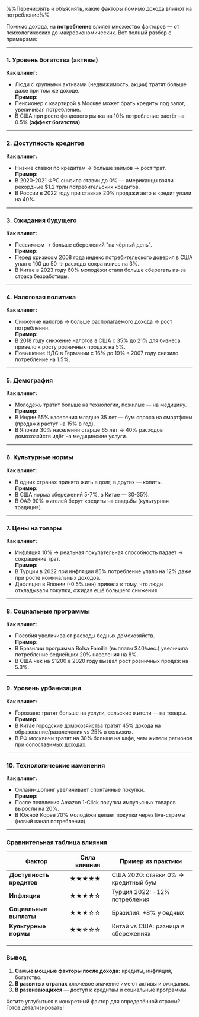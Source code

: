 %%Перечислять и объяснять, какие факторы помимо дохода влияют на потребление%%

Помимо дохода, на **потребление** влияет множество факторов — от психологических до макроэкономических. Вот полный разбор с примерами:

---

### **1. Уровень богатства (активы)**
**Как влияет:**  
- Люди с крупными активами (недвижимость, акции) тратят больше даже при том же доходе.  
**Пример:**  
- Пенсионер с квартирой в Москве может брать кредиты под залог, увеличивая потребление.  
- В США при росте фондового рынка на 10% потребление растёт на 0.5% **(эффект богатства)**.

---

### **2. Доступность кредитов**  
**Как влияет:**  
- Низкие ставки по кредитам → больше займов → рост трат.  
**Пример:**  
- В 2020-2021 ФРС снизила ставки до 0% — американцы взяли рекордные $1.2 трлн потребительских кредитов.  
- В России в 2022 году при ставках 20% продажи авто в кредит упали на 40%.

---

### **3. Ожидания будущего**  
**Как влияет:**  
- Пессимизм → больше сбережений "на чёрный день".  
**Пример:**  
- Перед кризисом 2008 года индекс потребительского доверия в США упал с 100 до 50 → расходы сократились на 3%.  
- В Китае в 2023 году 60% молодёжи стали больше сберегать из-за страха безработицы.

---

### **4. Налоговая политика**  
**Как влияет:**  
- Снижение налогов → больше располагаемого дохода → рост потребления.  
**Пример:**  
- В 2018 году снижение налогов в США с 35% до 21% для бизнеса привело к росту розничных продаж на 5%.  
- Повышение НДС в Германии с 16% до 19% в 2007 году снизило потребление на 1.5%.

---

### **5. Демография**  
**Как влияет:**  
- Молодёжь тратит больше на технологии, пожилые — на медицину.  
**Пример:**  
- В Индии 65% населения младше 35 лет — бум спроса на смартфоны (продажи растут на 15% в год).  
- В Японии 30% населения старше 65 лет → 40% расходов домохозяйств идёт на медицинские услуги.

---

### **6. Культурные нормы**  
**Как влияет:**  
- В одних странах принято жить в долг, в других — копить.  
**Пример:**  
- В США норма сбережений 5-7%, в Китае — 30-35%.  
- В ОАЭ 90% жителей берут кредиты на свадьбы (культурная традиция).

---

### **7. Цены на товары**  
**Как влияет:**  
- Инфляция 10% → реальная покупательная способность падает → сокращение трат.  
**Пример:**  
- В Турции в 2022 при инфляции 85% потребление упало на 12% даже при росте номинальных доходов.  
- Дефляция в Японии (-0.5% цен) привела к тому, что люди откладывали покупки, ожидая ещё большего снижения.

---

### **8. Социальные программы**  
**Как влияет:**  
- Пособия увеличивают расходы бедных домохозяйств.  
**Пример:**  
- В Бразилии программа Bolsa Família (выплаты $40/мес.) увеличила потребление беднейших 20% населения на 8%.  
- В США чек на $1200 в 2020 году вызвал рост розничных продаж на 5.3%.

---

### **9. Уровень урбанизации**  
**Как влияет:**  
- Горожане тратят больше на услуги, сельские жители — на товары.  
**Пример:**  
- В Китае городские домохозяйства тратят 45% дохода на образование/развлечения vs 25% в сельских.  
- В РФ москвичи тратят на 30% больше на кафе, чем жители регионов при сопоставимых доходах.

---

### **10. Технологические изменения**  
**Как влияет:**  
- Онлайн-шопинг увеличивает спонтанные покупки.  
**Пример:**  
- После появления Amazon 1-Click покупки импульсных товаров выросли на 20%.  
- В Южной Корее 70% молодёжи делает покупки через live-стримы (новый канал потребления).

---

### **Сравнительная таблица влияния**  
| Фактор               | Сила влияния | Пример из практики                  |
|----------------------|-------------|-------------------------------------|
| **Доступность кредитов** | ★★★★★       | США 2020: ставки 0% → кредитный бум |
| **Инфляция**         | ★★★★☆       | Турция 2022: -12% потребления       |
| **Социальные выплаты** | ★★★☆☆       | Бразилия: +8% у бедных              |
| **Культурные нормы** | ★★☆☆☆       | Китай vs США: разница в сбережениях |

---

### **Вывод**  
1. **Самые мощные факторы после дохода:** кредиты, инфляция, богатство.  
2. **В развитых странах** ключевое значение имеют активы и ожидания.  
3. **В развивающихся** — доступ к кредитам и социальные программы.  

Хотите углубиться в конкретный фактор для определённой страны? Готов детализировать!